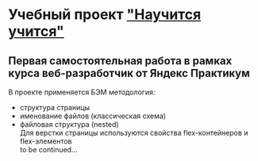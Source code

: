 # Учебный проект ["Научится учится"](https://kihaku565.github.io/first-project/)
## Первая самостоятельная работа в рамках курса веб-разработчик от Яндекс Практикум
В проекте применяется БЭМ методология:
* структура страницы
* именование файлов (классическая схема)
* файловая структура (nested)  
Для верстки страницы  используются свойства flex-контейнеров и flex-элементов  
to be continued...
